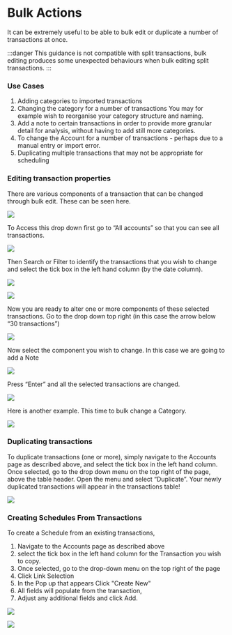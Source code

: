# Bulk Actions

It can be extremely useful to be able to bulk edit or duplicate a number of transactions at once.

:::danger
This guidance is not compatible with split transactions, bulk editing produces some unexpected behaviours when bulk editing split transactions.
:::

### Use Cases

1. Adding categories to imported transactions
2. Changing the category for a number of transactions You may for example wish to reorganise your category structure and naming.
3. Add a note to certain transactions in order to provide more granular detail for analysis, without having to add still more categories.
4. To change the Account for a number of transactions - perhaps due to a manual entry or import error.
5. Duplicating multiple transactions that may not be appropriate for scheduling

### Editing transaction properties

There are various components of a transaction that can be changed through bulk edit. These can be seen here.

![](/img/bulk-edit/1.png)

To Access this drop down first go to “All accounts” so that you can see all transactions.

![](/img/elements/sidebar/sidebar-all-accounts@2x.png)

Then Search or Filter to identify the transactions that you wish to change and select the tick box in the left hand column (by the date column).

![](/img/bulk-edit/3.png)

![](/img/bulk-edit/4.png)

Now you are ready to alter one or more components of these selected transactions. Go to the drop down top right (in this case the arrow below “30 transactions”)

![](/img/bulk-edit/5.png)

Now select the component you wish to change. In this case we are going to add a Note

![](/img/bulk-edit/6.png)

Press “Enter” and all the selected transactions are changed.

![](/img/bulk-edit/7.png)

Here is another example. This time to bulk change a Category.

![](/img/bulk-edit/8.png)

### Duplicating transactions

To duplicate transactions (one or more), simply navigate to the Accounts page as described above, and select the tick box in the left hand column. Once selected, go to the drop down menu on the top right of the page, above the table header. Open the menu and select “Duplicate”. Your newly duplicated transactions will appear in the transactions table!

![](/img/bulk-edit/duplicate-transactions.png)

### Creating Schedules From Transactions
To create a Schedule from an existing transactions, 
1. Navigate to the Accounts page as described above
2. select the tick box in the left hand column for the Transaction you wish to copy.
3. Once selected, go to the drop-down menu on the top right of the page 
4. Click Link Selection
5. In the Pop up that appears Click "Create New"
6. All fields will populate from the transaction, 
7. Adjust any additional fields and click Add.

![](/img/bulk-edit/link-schedule.png)

![](/img/bulk-edit/create-new-schedule.png)


